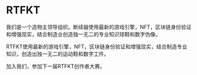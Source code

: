 # RTFKT

我们是一个造物主领导组织。断续器使用最新的游戏引擎，NFT，区块链身份验证和增强现实，结合制造业创造独一无二的专业知识球鞋和数字伪像。

RTFKT使用最新的游戏引擎，NFT，区块链身份验证和增强现实，结合制造专业知识，创造出独一无二的运动鞋和数字工件。

加入我们，参加下一届RTFKT创作者大赛。

